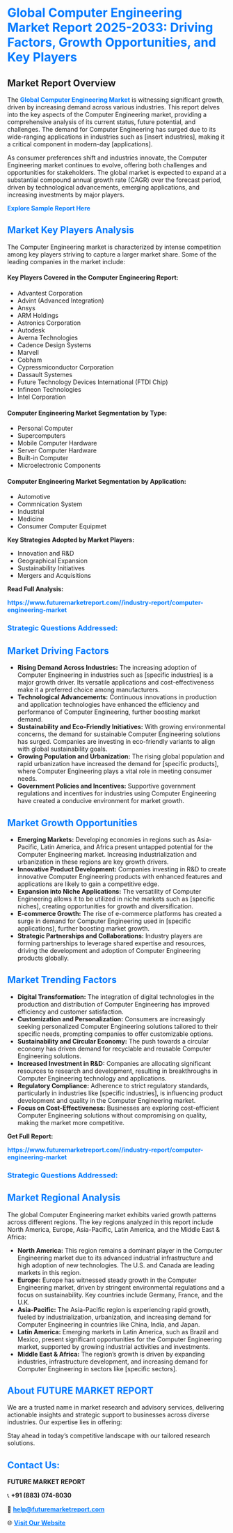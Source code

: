<h1 style="color: #007BFF;">Global Computer Engineering Market Report 2025-2033: Driving Factors, Growth Opportunities, and Key Players</h1>

<section id="overview">
<h2>Market Report Overview</h2>
<p>The <a href="https://www.futuremarketreport.com//industry-report/computer-engineering-market" style="color: #007BFF; text-decoration: none;"><strong>Global Computer Engineering Market</strong></a> is witnessing significant growth, driven by increasing demand across various industries. This report delves into the key aspects of the Computer Engineering market, providing a comprehensive analysis of its current status, future potential, and challenges. The demand for Computer Engineering has surged due to its wide-ranging applications in industries such as [insert industries], making it a critical component in modern-day [applications].</p>
<p>As consumer preferences shift and industries innovate, the Computer Engineering market continues to evolve, offering both challenges and opportunities for stakeholders. The global market is expected to expand at a substantial compound annual growth rate (CAGR) over the forecast period, driven by technological advancements, emerging applications, and increasing investments by major players.</p>
</section>

<section id="overview">
<p><a href="https://www.futuremarketreport.com//request-sample/reportId=61241" style="color: #007BFF; text-decoration: none;"><strong>Explore Sample Report Here</strong></a></p>
</section>

<section id="key-players">
<h2 style="color: #007BFF;">Market Key Players Analysis</h2>
<p>The Computer Engineering market is characterized by intense competition among key players striving to capture a larger market share. Some of the leading companies in the market include:</p>
<h4>Key Players Covered in the Computer Engineering Report:</h4>
<ul><li>Advantest Corporation</li><li>Advint (Advanced Integration)</li><li>Ansys</li><li>ARM Holdings</li><li>Astronics Corporation</li><li>Autodesk</li><li>Averna Technologies</li><li>Cadence Design Systems</li><li>Marvell</li><li>Cobham</li><li>Cypressmiconductor Corporation</li><li>Dassault Systemes</li><li>Future Technology Devices International (FTDI Chip)</li><li>Infineon Technologies</li><li>Intel Corporation</li></ul>
<h4>Computer Engineering Market Segmentation by Type:</h4>
<ul><li>Personal Computer</li><li>Supercomputers</li><li>Mobile Computer Hardware</li><li>Server Computer Hardware</li><li>Built-in Computer</li><li>Microelectronic Components</li></ul>

<h4>Computer Engineering Market Segmentation by Application:</h4>
<ul><li>Automotive</li><li>Commnication System</li><li>Industrial</li><li>Medicine</li><li>Consumer Computer Equipmet</li></ul>
<p><strong>Key Strategies Adopted by Market Players:</strong></p>
<ul>
<li>Innovation and R&D</li>
<li>Geographical Expansion</li>
<li>Sustainability Initiatives</li>
<li>Mergers and Acquisitions</li>
</ul>
</section>

<section>
<p><strong>Read Full Analysis: </strong></p><a href="https://www.futuremarketreport.com//industry-report/computer-engineering-market" style="color: #007BFF; text-decoration: none;"><strong>https://www.futuremarketreport.com//industry-report/computer-engineering-market</strong></a>
<h3 style="color: #007BFF;">Strategic Questions Addressed:</h3>
</section>

<section id="driving-factors">
<h2 style="color: #007BFF;">Market Driving Factors</h2>
<ul>
<li><strong>Rising Demand Across Industries:</strong> The increasing adoption of Computer Engineering in industries such as [specific industries] is a major growth driver. Its versatile applications and cost-effectiveness make it a preferred choice among manufacturers.</li>
<li><strong>Technological Advancements:</strong> Continuous innovations in production and application technologies have enhanced the efficiency and performance of Computer Engineering, further boosting market demand.</li>
<li><strong>Sustainability and Eco-Friendly Initiatives:</strong> With growing environmental concerns, the demand for sustainable Computer Engineering solutions has surged. Companies are investing in eco-friendly variants to align with global sustainability goals.</li>
<li><strong>Growing Population and Urbanization:</strong> The rising global population and rapid urbanization have increased the demand for [specific products], where Computer Engineering plays a vital role in meeting consumer needs.</li>
<li><strong>Government Policies and Incentives:</strong> Supportive government regulations and incentives for industries using Computer Engineering have created a conducive environment for market growth.</li>
</ul>
</section>

<section id="growth-opportunities">
<h2 style="color: #007BFF;">Market Growth Opportunities</h2>
<ul>
<li><strong>Emerging Markets:</strong> Developing economies in regions such as Asia-Pacific, Latin America, and Africa present untapped potential for the Computer Engineering market. Increasing industrialization and urbanization in these regions are key growth drivers.</li>
<li><strong>Innovative Product Development:</strong> Companies investing in R&D to create innovative Computer Engineering products with enhanced features and applications are likely to gain a competitive edge.</li>
<li><strong>Expansion into Niche Applications:</strong> The versatility of Computer Engineering allows it to be utilized in niche markets such as [specific niches], creating opportunities for growth and diversification.</li>
<li><strong>E-commerce Growth:</strong> The rise of e-commerce platforms has created a surge in demand for Computer Engineering used in [specific applications], further boosting market growth.</li>
<li><strong>Strategic Partnerships and Collaborations:</strong> Industry players are forming partnerships to leverage shared expertise and resources, driving the development and adoption of Computer Engineering products globally.</li>
</ul>
</section>

<section id="trending-factors">
<h2 style="color: #007BFF;">Market Trending Factors</h2>
<ul>
<li><strong>Digital Transformation:</strong> The integration of digital technologies in the production and distribution of Computer Engineering has improved efficiency and customer satisfaction.</li>
<li><strong>Customization and Personalization:</strong> Consumers are increasingly seeking personalized Computer Engineering solutions tailored to their specific needs, prompting companies to offer customizable options.</li>
<li><strong>Sustainability and Circular Economy:</strong> The push towards a circular economy has driven demand for recyclable and reusable Computer Engineering solutions.</li>
<li><strong>Increased Investment in R&D:</strong> Companies are allocating significant resources to research and development, resulting in breakthroughs in Computer Engineering technology and applications.</li>
<li><strong>Regulatory Compliance:</strong> Adherence to strict regulatory standards, particularly in industries like [specific industries], is influencing product development and quality in the Computer Engineering market.</li>
<li><strong>Focus on Cost-Effectiveness:</strong> Businesses are exploring cost-efficient Computer Engineering solutions without compromising on quality, making the market more competitive.</li>
</ul>
</section>

<section>
<p><strong>Get Full Report: </strong></p><a href="https://www.futuremarketreport.com//industry-report/computer-engineering-market" style="color: #007BFF; text-decoration: none;"><strong>https://www.futuremarketreport.com//industry-report/computer-engineering-market</strong></a>
<h3 style="color: #007BFF;">Strategic Questions Addressed:</h3>
</section>


<section id="regional-analysis">
<h2 style="color: #007BFF;">Market Regional Analysis</h2>
<p>The global Computer Engineering market exhibits varied growth patterns across different regions. The key regions analyzed in this report include North America, Europe, Asia-Pacific, Latin America, and the Middle East & Africa:</p>
<ul>
<li><strong>North America:</strong> This region remains a dominant player in the Computer Engineering market due to its advanced industrial infrastructure and high adoption of new technologies. The U.S. and Canada are leading markets in this region.</li>
<li><strong>Europe:</strong> Europe has witnessed steady growth in the Computer Engineering market, driven by stringent environmental regulations and a focus on sustainability. Key countries include Germany, France, and the U.K.</li>
<li><strong>Asia-Pacific:</strong> The Asia-Pacific region is experiencing rapid growth, fueled by industrialization, urbanization, and increasing demand for Computer Engineering in countries like China, India, and Japan.</li>
<li><strong>Latin America:</strong> Emerging markets in Latin America, such as Brazil and Mexico, present significant opportunities for the Computer Engineering market, supported by growing industrial activities and investments.</li>
<li><strong>Middle East & Africa:</strong> The region’s growth is driven by expanding industries, infrastructure development, and increasing demand for Computer Engineering in sectors like [specific sectors].</li>
</ul>
</section>

<footer>
<h2 style="color: #007BFF;">About FUTURE MARKET REPORT</h2>
<p>We are a trusted name in market research and advisory services, delivering actionable insights and strategic support to businesses across diverse industries. Our expertise lies in offering:</p>

<p>Stay ahead in today’s competitive landscape with our tailored research solutions.</p>

<h2 style="color: #007BFF;">Contact Us:</h2>
<p><strong>FUTURE MARKET REPORT</strong></p>
<p>📞 <strong>+91 (883) 074-8030</strong></p>
<p>📧 <strong><a href="mailto:help@futuremarketreport.com" style="color: #007BFF;">help@futuremarketreport.com</a></strong></p>
<p>🌐 <strong><a href="https://www.futuremarketreport.com/" style="color: #007BFF;">Visit Our Website</a></strong></p>
</footer>